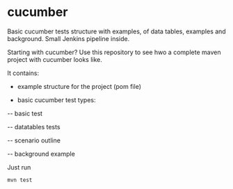 # cucumber
Basic cucumber tests structure with examples, of data tables, examples and background. Small Jenkins pipeline inside.

Starting with cucumber? Use this repository to see hwo a complete maven project with cucumber looks like.

It contains:
- example structure for the project (pom file)

- basic cucumber test types:

-- basic test

-- datatables tests

-- scenario outline

-- background example

Just run

```
mvn test
```
